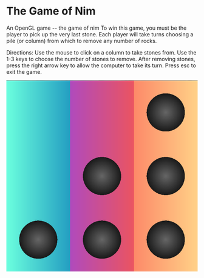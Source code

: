 The Game of Nim
===============

An OpenGL game -- the game of nim
To win this game, you must be the player to pick up the very last stone.
Each player will take turns choosing a pile (or column) from which to remove any number of rocks.

Directions:
Use the mouse to click on a column to take stones from.
Use the 1-3 keys to choose the number of stones to remove.
After removing stones, press the right arrow key to allow the computer to take its turn.
Press esc to exit the game.

![The Game of Nim](https://raw.githubusercontent.com/lauralondo/OpenGL-Nim/master/nim.png)